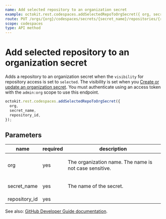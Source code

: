 ```yaml
---
name: Add selected repository to an organization secret
example: octokit.rest.codespaces.addSelectedRepoToOrgSecret({ org, secret_name, repository_id })
route: PUT /orgs/{org}/codespaces/secrets/{secret_name}/repositories/{repository_id}
scope: codespaces
type: API method
---
```


# Add selected repository to an organization secret

Adds a repository to an organization secret when the `visibility` for repository access is set to `selected`. The visibility is set when you [Create or update an organization secret](https://docs.github.com/rest/codespaces/organization-secrets#create-or-update-an-organization-secret). You must authenticate using an access token with the `admin:org` scope to use this endpoint.

```js
octokit.rest.codespaces.addSelectedRepoToOrgSecret({
  org,
  secret_name,
  repository_id,
});
```

## Parameters

<table>
  <thead>
    <tr>
      <th>name</th>
      <th>required</th>
      <th>description</th>
    </tr>
  </thead>
  <tbody>
    <tr><td>org</td><td>yes</td><td>

The organization name. The name is not case sensitive.

</td></tr>
<tr><td>secret_name</td><td>yes</td><td>

The name of the secret.

</td></tr>
<tr><td>repository_id</td><td>yes</td><td>

</td></tr>
  </tbody>
</table>

See also: [GitHub Developer Guide documentation](https://docs.github.com/rest/codespaces/organization-secrets#add-selected-repository-to-an-organization-secret).
